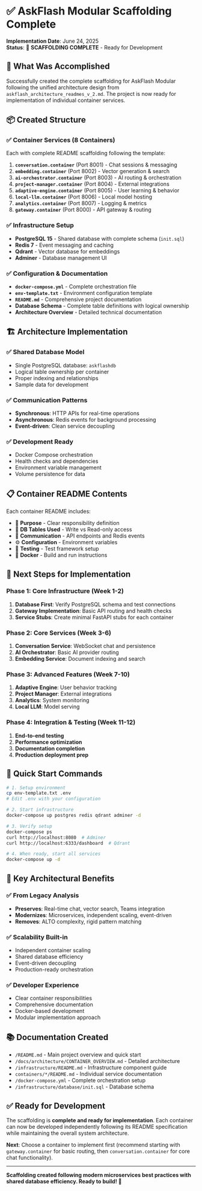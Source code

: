 # ✅ AskFlash Modular Scaffolding Complete

**Implementation Date**: June 24, 2025  
**Status**: 🚀 **SCAFFOLDING COMPLETE** - Ready for Development  

## 🎯 What Was Accomplished

Successfully created the complete scaffolding for AskFlash Modular following the unified architecture design from `askflash_architecture_readmes_v_2.md`. The project is now ready for implementation of individual container services.

## 📦 Created Structure

### ✅ Container Services (8 Containers)
Each with complete README scaffolding following the template:

1. **`conversation.container`** (Port 8001) - Chat sessions & messaging
2. **`embedding.container`** (Port 8002) - Vector generation & search  
3. **`ai-orchestrator.container`** (Port 8003) - AI routing & orchestration
4. **`project-manager.container`** (Port 8004) - External integrations
5. **`adaptive-engine.container`** (Port 8005) - User learning & behavior
6. **`local-llm.container`** (Port 8006) - Local model hosting
7. **`analytics.container`** (Port 8007) - Logging & metrics
8. **`gateway.container`** (Port 8000) - API gateway & routing

### ✅ Infrastructure Setup
- **PostgreSQL 15** - Shared database with complete schema (`init.sql`)
- **Redis 7** - Event messaging and caching
- **Qdrant** - Vector database for embeddings
- **Adminer** - Database management UI

### ✅ Configuration & Documentation
- **`docker-compose.yml`** - Complete orchestration file
- **`env-template.txt`** - Environment configuration template
- **`README.md`** - Comprehensive project documentation
- **Database Schema** - Complete table definitions with logical ownership
- **Architecture Overview** - Detailed technical documentation

## 🏗️ Architecture Implementation

### ✅ Shared Database Model
- Single PostgreSQL database: `askflashdb`
- Logical table ownership per container
- Proper indexing and relationships
- Sample data for development

### ✅ Communication Patterns
- **Synchronous**: HTTP APIs for real-time operations
- **Asynchronous**: Redis events for background processing
- **Event-driven**: Clean service decoupling

### ✅ Development Ready
- Docker Compose orchestration
- Health checks and dependencies
- Environment variable management
- Volume persistence for data

## 📋 Container README Contents

Each container README includes:
- 📌 **Purpose** - Clear responsibility definition
- 🔗 **DB Tables Used** - Write vs Read-only access
- 🔁 **Communication** - API endpoints and Redis events
- ⚙️ **Configuration** - Environment variables
- 🧪 **Testing** - Test framework setup
- 🐳 **Docker** - Build and run instructions

## 🚀 Next Steps for Implementation

### Phase 1: Core Infrastructure (Week 1-2)
1. **Database First**: Verify PostgreSQL schema and test connections
2. **Gateway Implementation**: Basic API routing and health checks
3. **Service Stubs**: Create minimal FastAPI stubs for each container

### Phase 2: Core Services (Week 3-6)  
1. **Conversation Service**: WebSocket chat and persistence
2. **AI Orchestrator**: Basic AI provider routing
3. **Embedding Service**: Document indexing and search

### Phase 3: Advanced Features (Week 7-10)
1. **Adaptive Engine**: User behavior tracking
2. **Project Manager**: External integrations
3. **Analytics**: System monitoring
4. **Local LLM**: Model serving

### Phase 4: Integration & Testing (Week 11-12)
1. **End-to-end testing**
2. **Performance optimization**
3. **Documentation completion**
4. **Production deployment prep**

## 🔧 Quick Start Commands

```bash
# 1. Setup environment
cp env-template.txt .env
# Edit .env with your configuration

# 2. Start infrastructure
docker-compose up postgres redis qdrant adminer -d

# 3. Verify setup
docker-compose ps
curl http://localhost:8080  # Adminer
curl http://localhost:6333/dashboard  # Qdrant

# 4. When ready, start all services
docker-compose up -d
```

## 🎯 Key Architectural Benefits

### ✅ From Legacy Analysis
- **Preserves**: Real-time chat, vector search, Teams integration
- **Modernizes**: Microservices, independent scaling, event-driven
- **Removes**: ALTO complexity, rigid pattern matching

### ✅ Scalability Built-in
- Independent container scaling
- Shared database efficiency
- Event-driven decoupling
- Production-ready orchestration

### ✅ Developer Experience
- Clear container responsibilities
- Comprehensive documentation
- Docker-based development
- Modular implementation approach

## 📚 Documentation Created

- `/README.md` - Main project overview and quick start
- `/docs/architecture/CONTAINER_OVERVIEW.md` - Detailed architecture
- `/infrastructure/README.md` - Infrastructure component guide
- `containers/*/README.md` - Individual service documentation
- `/docker-compose.yml` - Complete orchestration setup
- `/infrastructure/database/init.sql` - Database schema

## ✅ Ready for Development

The scaffolding is **complete and ready for implementation**. Each container can now be developed independently following its README specification while maintaining the overall system architecture.

**Next**: Choose a container to implement first (recommend starting with `gateway.container` for basic routing, then `conversation.container` for core chat functionality).

---

**Scaffolding created following modern microservices best practices with shared database efficiency. Ready to build! 🚀** 
